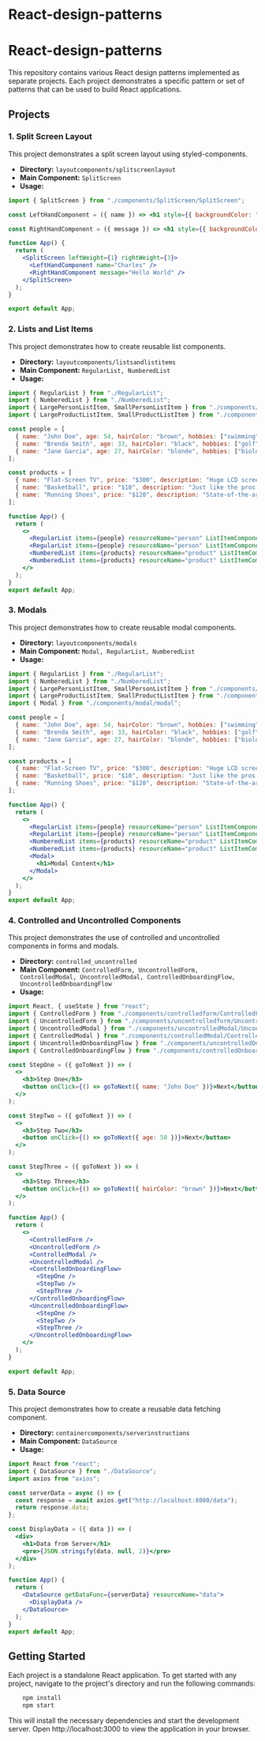 # React-design-patterns

# React-design-patterns

This repository contains various React design patterns implemented as separate projects. Each project demonstrates a specific pattern or set of patterns that can be used to build React applications.

## Projects

### 1. Split Screen Layout

This project demonstrates a split screen layout using styled-components.

- **Directory:** `layoutcomponents/splitscreenlayout`
- **Main Component:** `SplitScreen`
- **Usage:**

```jsx
import { SplitScreen } from "./components/SplitScreen/SplitScreen";

const LeftHandComponent = ({ name }) => <h1 style={{ backgroundColor: "green" }}>{name}</h1>;

const RightHandComponent = ({ message }) => <h1 style={{ backgroundColor: "pink" }}>{message}</h1>;

function App() {
  return (
    <SplitScreen leftWeight={1} rightWeight={3}>
      <LeftHandComponent name="Charles" />
      <RightHandComponent message="Hello World" />
    </SplitScreen>
  );
}

export default App;
```

### 2. Lists and List Items

This project demonstrates how to create reusable list components.

- **Directory:** `layoutcomponents/listsandlistitems`
- **Main Component:** `RegularList, NumberedList`
- **Usage:**

```jsx
import { RegularList } from "./RegularList";
import { NumberedList } from "./NumberedList";
import { LargePersonListItem, SmallPersonListItem } from "./components/people";
import { LargeProductListItem, SmallProductListItem } from "./components/products";

const people = [
  { name: "John Doe", age: 54, hairColor: "brown", hobbies: ["swimming", "bicycling", "video games"] },
  { name: "Brenda Smith", age: 33, hairColor: "black", hobbies: ["golf", "mathematics"] },
  { name: "Jane Garcia", age: 27, hairColor: "blonde", hobbies: ["biology", "medicine", "gymnastics"] },
];

const products = [
  { name: "Flat-Screen TV", price: "$300", description: "Huge LCD screen, a great deal", rating: 4.5 },
  { name: "Basketball", price: "$10", description: "Just like the pros use", rating: 3.8 },
  { name: "Running Shoes", price: "$120", description: "State-of-the-art technology for optimum running", rating: 4.2 },
];

function App() {
  return (
    <>
      <RegularList items={people} resourceName="person" ListItemComponent={LargePersonListItem} />
      <RegularList items={people} resourceName="person" ListItemComponent={SmallPersonListItem} />
      <NumberedList items={products} resourceName="product" ListItemComponent={LargeProductListItem} />
      <NumberedList items={products} resourceName="product" ListItemComponent={SmallProductListItem} />
    </>
  );
}
export default App;
```

### 3. Modals

This project demonstrates how to create reusable modal components.

- **Directory:** `layoutcomponents/modals`
- **Main Component:** `Modal, RegularList, NumberedList`
- **Usage:**

```jsx
import { RegularList } from "./RegularList";
import { NumberedList } from "./NumberedList";
import { LargePersonListItem, SmallPersonListItem } from "./components/people";
import { LargeProductListItem, SmallProductListItem } from "./components/products";
import { Modal } from "./components/modal/modal";

const people = [
  { name: "John Doe", age: 54, hairColor: "brown", hobbies: ["swimming", "bicycling", "video games"] },
  { name: "Brenda Smith", age: 33, hairColor: "black", hobbies: ["golf", "mathematics"] },
  { name: "Jane Garcia", age: 27, hairColor: "blonde", hobbies: ["biology", "medicine", "gymnastics"] },
];

const products = [
  { name: "Flat-Screen TV", price: "$300", description: "Huge LCD screen, a great deal", rating: 4.5 },
  { name: "Basketball", price: "$10", description: "Just like the pros use", rating: 3.8 },
  { name: "Running Shoes", price: "$120", description: "State-of-the-art technology for optimum running", rating: 4.2 },
];

function App() {
  return (
    <>
      <RegularList items={people} resourceName="person" ListItemComponent={LargePersonListItem} />
      <RegularList items={people} resourceName="person" ListItemComponent={SmallPersonListItem} />
      <NumberedList items={products} resourceName="product" ListItemComponent={LargeProductListItem} />
      <NumberedList items={products} resourceName="product" ListItemComponent={SmallProductListItem} />
      <Modal>
        <h1>Modal Content</h1>
      </Modal>
    </>
  );
}
export default App;
```

### 4. Controlled and Uncontrolled Components

This project demonstrates the use of controlled and uncontrolled components in forms and modals.

- **Directory:** `controlled_uncontrolled`
- **Main Component:** `ControlledForm, UncontrolledForm, ControlledModal, UncontrolledModal, ControlledOnboardingFlow, UncontrolledOnboardingFlow`
- **Usage:**

```jsx
import React, { useState } from "react";
import { ControlledForm } from "./components/controlledform/ControlledForm";
import { UncontrolledForm } from "./components/uncontrolledform/UncontrolledForm";
import { UncontrolledModal } from "./components/uncontrolledModal/UncontrolledModal";
import { ControlledModal } from "./components/controlledModal/ControlledModal";
import { UncontrolledOnboardingFlow } from "./components/uncontrolledOnboardingFlow/UncontrolledOnboardingFlow";
import { ControlledOnboardingFlow } from "./components/controlledOnboardingFlow/ControlledOnboardingFlow";

const StepOne = ({ goToNext }) => (
  <>
    <h3>Step One</h3>
    <button onClick={() => goToNext({ name: "John Doe" })}>Next</button>
  </>
);

const StepTwo = ({ goToNext }) => (
  <>
    <h3>Step Two</h3>
    <button onClick={() => goToNext({ age: 50 })}>Next</button>
  </>
);

const StepThree = ({ goToNext }) => (
  <>
    <h3>Step Three</h3>
    <button onClick={() => goToNext({ hairColor: "brown" })}>Next</button>
  </>
);

function App() {
  return (
    <>
      <ControlledForm />
      <UncontrolledForm />
      <ControlledModal />
      <UncontrolledModal />
      <ControlledOnboardingFlow>
        <StepOne />
        <StepTwo />
        <StepThree />
      </ControlledOnboardingFlow>
      <UncontrolledOnboardingFlow>
        <StepOne />
        <StepTwo />
        <StepThree />
      </UncontrolledOnboardingFlow>
    </>
  );
}

export default App;
```

### 5. Data Source

This project demonstrates how to create a reusable data fetching component.

- **Directory:** `containercomponents/serverinstructions`
- **Main Component:** `DataSource`
- **Usage:**

```jsx
import React from "react";
import { DataSource } from "./DataSource";
import axios from "axios";

const serverData = async () => {
  const response = await axios.get("http://localhost:8080/data");
  return response.data;
};

const DisplayData = ({ data }) => (
  <div>
    <h1>Data from Server</h1>
    <pre>{JSON.stringify(data, null, 2)}</pre>
  </div>
);

function App() {
  return (
    <DataSource getDataFunc={serverData} resourceName="data">
      <DisplayData />
    </DataSource>
  );
}
export default App;
```

## Getting Started

Each project is a standalone React application. To get started with any project, navigate to the project's directory and run the following commands:

```js
    npm install
    npm start
```

This will install the necessary dependencies and start the development server. Open http://localhost:3000 to view the application in your browser.
